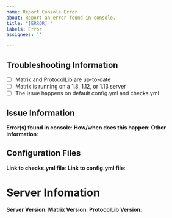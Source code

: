 ```yaml
---
name: Report Console Error
about: Report an error found in console.
title: "[ERROR] "
labels: Error
assignees: ''

---
```


## Troubleshooting Information
- [ ] Matrix and ProtocolLib are up-to-date
- [ ] Matrix is running on a 1.8, 1.12, or 1.13 server
- [ ] The issue happens on default config.yml and checks.yml

## Issue Information
**Error(s) found in console**: 
**How/when does this happen**: 
**Other information**: 

## Configuration Files
**Link to checks.yml file**: 
**Link to config.yml file**: 

# Server Infomation
**Server Version**: 
**Matrix Version**: 
**ProtocolLib Version**:
